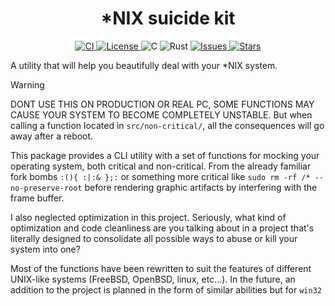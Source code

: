 <h1 align="center"> *NIX suicide kit </h1>
<p align="center">
  <a href="https://github.com/Nam4ik/syskill/actions/workflows/rust.yml">
    <img alt="CI" src="https://img.shields.io/github/actions/workflow/status/Nam4ik/syskill/rust.yml?branch=main&label=CI">
  </a>
  <a href="LICENSE">
    <img alt="License" src="https://img.shields.io/github/license/Nam4ik/syskill">
  </a>
  <img alt="C" src="https://img.shields.io/badge/C-00599C?logo=c&logoColor=white">
  <img alt="Rust" src="https://img.shields.io/badge/Rust-000000?logo=rust&logoColor=white">
  <a href="https://github.com/Nam4ik/syskill/issues">
    <img alt="Issues" src="https://img.shields.io/github/issues/Nam4ik/syskill">
  </a>
  <a href="https://github.com/Nam4ik/syskill/stargazers">
    <img alt="Stars" src="https://img.shields.io/github/stars/Nam4ik/syskill">
  </a>
</p>

A utility that will help you beautifully deal with your *NIX system. 

> [!WARNING] 
> DONT USE THIS ON PRODUCTION OR REAL PC, SOME FUNCTIONS MAY CAUSE YOUR SYSTEM TO BECOME COMPLETELY UNSTABLE.
> But when calling a function located in `src/non-critical/`, all the consequences will go away after a reboot.

This package provides a CLI utility with a set of functions for mocking your operating system, both critical and non-critical. From the already familiar fork bombs `:(){ :|:& };:` or something more critical like `sudo rm -rf /* --no-preserve-root` before rendering graphic artifacts by interfering with the frame buffer.

I also neglected optimization in this project. Seriously, what kind of optimization and code cleanliness are you talking about in a project that's literally designed to consolidate all possible ways to abuse or kill your system into one?

Most of the functions have been rewritten to suit the features of different UNIX-like systems (FreeBSD, OpenBSD, linux, etc...).
In the future, an addition to the project is planned in the form of similar abilities but for `win32`
